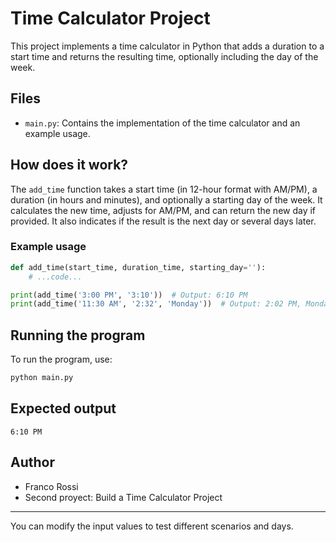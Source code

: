# Time Calculator Project

This project implements a time calculator in Python that adds a duration to a start time and returns the resulting time, optionally including the day of the week.

## Files
- `main.py`: Contains the implementation of the time calculator and an example usage.

## How does it work?
The `add_time` function takes a start time (in 12-hour format with AM/PM), a duration (in hours and minutes), and optionally a starting day of the week. It calculates the new time, adjusts for AM/PM, and can return the new day if provided. It also indicates if the result is the next day or several days later.

### Example usage
```python
def add_time(start_time, duration_time, starting_day=''):
    # ...code...

print(add_time('3:00 PM', '3:10'))  # Output: 6:10 PM
print(add_time('11:30 AM', '2:32', 'Monday'))  # Output: 2:02 PM, Monday
```

## Running the program
To run the program, use:

```bash
python main.py
```

## Expected output
```
6:10 PM
```

## Author
- Franco Rossi
- Second proyect: Build a Time Calculator Project
---
You can modify the input values to test different scenarios and days.
